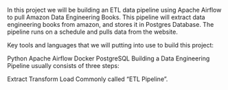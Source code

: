 In this project we will be building an ETL data pipeline using Apache Airflow to pull Amazon Data Engineering Books. This pipeline will extract data engineering books from amazon, and stores it in Postgres Database. The pipeline runs on a schedule and pulls data from the website.

Key tools and languages that we will putting into use to build this project:

Python
Apache Airflow
Docker
PostgreSQL
Building a Data Engineering Pipeline usually consists of three steps:

Extract
Transform
Load
Commonly called “ETL Pipeline”.
